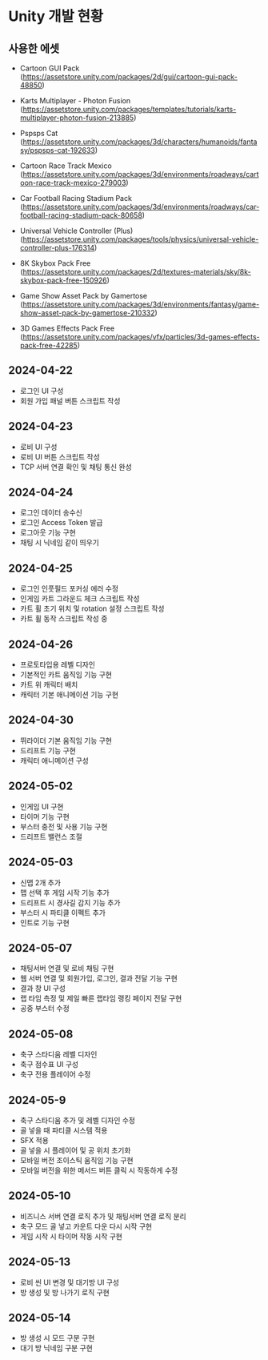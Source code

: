 # Unity 개발 현황

## 사용한 에셋
- Cartoon GUI Pack (https://assetstore.unity.com/packages/2d/gui/cartoon-gui-pack-48850)

- Karts Multiplayer - Photon Fusion (https://assetstore.unity.com/packages/templates/tutorials/karts-multiplayer-photon-fusion-213885)

- Pspsps Cat (https://assetstore.unity.com/packages/3d/characters/humanoids/fantasy/pspsps-cat-192633)

- Cartoon Race Track Mexico (https://assetstore.unity.com/packages/3d/environments/roadways/cartoon-race-track-mexico-279003)

- Car Football Racing Stadium Pack (https://assetstore.unity.com/packages/3d/environments/roadways/car-football-racing-stadium-pack-80658)

- Universal Vehicle Controller (Plus) (https://assetstore.unity.com/packages/tools/physics/universal-vehicle-controller-plus-176314)

- 8K Skybox Pack Free (https://assetstore.unity.com/packages/2d/textures-materials/sky/8k-skybox-pack-free-150926)

- Game Show Asset Pack by Gamertose (https://assetstore.unity.com/packages/3d/environments/fantasy/game-show-asset-pack-by-gamertose-210332)

- 3D Games Effects Pack Free (https://assetstore.unity.com/packages/vfx/particles/3d-games-effects-pack-free-42285)

## 2024-04-22

- 로그인 UI 구성
- 회원 가입 패널 버튼 스크립트 작성

## 2024-04-23

- 로비 UI 구성
- 로비 UI 버튼 스크립트 작성 
- TCP 서버 연결 확인 및 채팅 통신 완성

## 2024-04-24

- 로그인 데이터 송수신
- 로그인 Access Token 발급
- 로그아웃 기능 구현
- 채팅 시 닉네임 같이 띄우기

## 2024-04-25

- 로그인 인풋필드 포커싱 에러 수정
- 인게임 카트 그라운드 체크 스크립트 작성
- 카트 휠 초기 위치 및 rotation 설정 스크립트 작성
- 카트 휠 동작 스크립트 작성 중

## 2024-04-26

- 프로토타입용 레벨 디자인
- 기본적인 카트 움직임 기능 구현
- 카트 위 캐릭터 배치
- 캐릭터 기본 애니메이션 기능 구현

## 2024-04-30

- 뛰라이더 기본 움직임 기능 구현
- 드리프트 기능 구현
- 캐릭터 애니메이션 구성

## 2024-05-02

- 인게임 UI 구현
- 타이머 기능 구현
- 부스터 충전 및 사용 기능 구현
- 드리프트 밸런스 조절

## 2024-05-03

- 신맵 2개 추가
- 맵 선택 후 게임 시작 기능 추가
- 드리프트 시 경사길 감지 기능 추가
- 부스터 시 파티클 이펙트 추가
- 인트로 기능 구현

## 2024-05-07

- 채팅서버 연결 및 로비 채팅 구현
- 웹 서버 연결 및 회원가입, 로그인, 결과 전달 기능 구현
- 결과 창 UI 구성
- 랩 타임 측정 및 제일 빠른 랩타임 랭킹 페이지 전달 구현
- 공중 부스터 수정

## 2024-05-08

- 축구 스타디움 레벨 디자인
- 축구 점수표 UI 구성
- 축구 전용 플레이어 수정

## 2024-05-9

- 축구 스타디움 추가 및 레벨 디자인 수정
- 골 넣을 때 파티클 시스템 적용
- SFX 적용
- 골 넣을 시 플레이어 및 공 위치 초기화
- 모바일 버전 조이스틱 움직임 기능 구현
- 모바일 버전을 위한 메서드 버튼 클릭 시 작동하게 수정

## 2024-05-10

- 비즈니스 서버 연결 로직 추가 및 채팅서버 연결 로직 분리
- 축구 모드 골 넣고 카운트 다운 다시 시작 구현
- 게임 시작 시 타이머 작동 시작 구현

## 2024-05-13

- 로비 씬 UI 변경 및 대기방 UI 구성
- 방 생성 및 방 나가기 로직 구현

## 2024-05-14

- 방 생성 시 모드 구분 구현
- 대기 방 닉네임 구분 구현